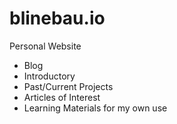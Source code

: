 # blinebau.io

Personal Website
- Blog
- Introductory
- Past/Current Projects
- Articles of Interest
- Learning Materials for my own use
